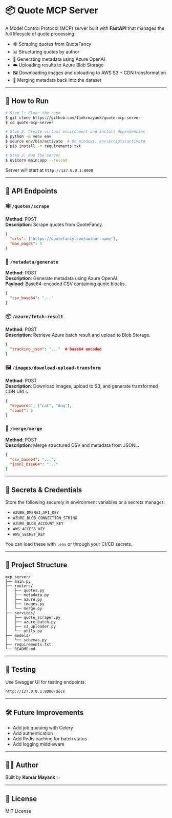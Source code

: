 # 📦 Quote MCP Server

A Model Control Protocol (MCP) server built with **FastAPI** that manages the full lifecycle of quote processing:
- 🕸️ Scraping quotes from QuoteFancy
- 📊 Structuring quotes by author
- 🧠 Generating metadata using Azure OpenAI
- ☁️ Uploading results to Azure Blob Storage
- 🖼️ Downloading images and uploading to AWS S3 + CDN transformation
- 📅 Merging metadata back into the dataset

---

## 🚀 How to Run

```bash
# Step 1: Clone the repo
$ git clone https://github.com/Iamkrmayank/quote-mcp-server
$ cd quote-mcp-server

# Step 2: Create virtual environment and install dependencies
$ python -m venv env
$ source env/bin/activate  # On Windows: env\Scripts\activate
$ pip install -r requirements.txt

# Step 3: Run the server
$ uvicorn main:app --reload
```

Server will start at `http://127.0.0.1:8000`

---

## 📘 API Endpoints

### 🕸️ `/quotes/scrape`
**Method**: POST  
**Description**: Scrape quotes from QuoteFancy.
```json
{
  "urls": ["https://quotefancy.com/author-name"],
  "max_pages": 5
}
```

### 🧠 `/metadata/generate`
**Method**: POST  
**Description**: Generate metadata using Azure OpenAI.  
**Payload**: Base64-encoded CSV containing quote blocks.
```json
{
  "csv_base64": "..."
}
```

### 📦 `/azure/fetch-result`
**Method**: POST  
**Description**: Retrieve Azure batch result and upload to Blob Storage.
```json
{
  "tracking_json": "..."  # base64 encoded
}
```

### 🖼️ `/images/download-upload-transform`
**Method**: POST  
**Description**: Download images, upload to S3, and generate transformed CDN URLs.
```json
{
  "keywords": ["cat", "dog"],
  "count": 5
}
```

### 📅 `/merge/merge`
**Method**: POST  
**Description**: Merge structured CSV and metadata from JSONL.
```json
{
  "csv_base64": "...",
  "jsonl_base64": "..."
}
```

---

## 🔐 Secrets & Credentials
Store the following securely in environment variables or a secrets manager:
- `AZURE_OPENAI_API_KEY`
- `AZURE_BLOB_CONNECTION_STRING`
- `AZURE_BLOB_ACCOUNT_KEY`
- `AWS_ACCESS_KEY`
- `AWS_SECRET_KEY`

You can load these with `.env` or through your CI/CD secrets.

---

## 📂 Project Structure
```
mcp_server/
├── main.py
├── routers/
│   ├── quotes.py
│   ├── metadata.py
│   ├── azure.py
│   ├── images.py
│   └── merge.py
├── services/
│   ├── quote_scraper.py
│   ├── azure_batch.py
│   ├── s3_uploader.py
│   └── utils.py
├── models/
│   └── schemas.py
├── requirements.txt
└── README.md
```

---

## 🧪 Testing
Use Swagger UI for testing endpoints:
```
http://127.0.0.1:8000/docs
```

---

## 🛠️ Future Improvements
- Add job queuing with Celery
- Add authentication
- Add Redis caching for batch status
- Add logging middleware

---

## 👨‍💻 Author
Built by **Kumar Mayank** ✨

---

## 📄 License
MIT License
